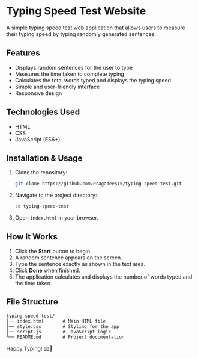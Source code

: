 # Typing Speed Test Website

A simple typing speed test web application that allows users to measure their typing speed by typing randomly generated sentences.

## Features
- Displays random sentences for the user to type
- Measures the time taken to complete typing
- Calculates the total words typed and displays the typing speed
- Simple and user-friendly interface
- Responsive design

## Technologies Used
- HTML
- CSS
- JavaScript (ES6+)

## Installation & Usage
1. Clone the repository:
   ```bash
   git clone https://github.com/Pragadees15/typing-speed-test.git
   ```
2. Navigate to the project directory:
   ```bash
   cd typing-speed-test
   ```
3. Open `index.html` in your browser.

## How It Works
1. Click the **Start** button to begin.
2. A random sentence appears on the screen.
3. Type the sentence exactly as shown in the text area.
4. Click **Done** when finished.
5. The application calculates and displays the number of words typed and the time taken.

## File Structure
```
typing-speed-test/
│── index.html       # Main HTML file
│── style.css        # Styling for the app
│── script.js        # JavaScript logic
└── README.md        # Project documentation
```


Happy Typing! ⌨️🚀

